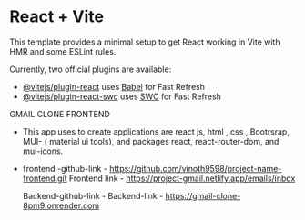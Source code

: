 # React + Vite

This template provides a minimal setup to get React working in Vite with HMR and some ESLint rules.

Currently, two official plugins are available:

- [@vitejs/plugin-react](https://github.com/vitejs/vite-plugin-react/blob/main/packages/plugin-react/README.md) uses [Babel](https://babeljs.io/) for Fast Refresh
- [@vitejs/plugin-react-swc](https://github.com/vitejs/vite-plugin-react-swc) uses [SWC](https://swc.rs/) for Fast Refresh


GMAIL CLONE FRONTEND 
  - This app uses to create applications are react js, html , css , Bootrsrap, MUI- ( material ui tools), and packages react, react-router-dom, and mui-icons.
  - 
    frontend -github-link - https://github.com/vinoth9598/project-name-frontend.git
    Frontend link - https://project-gmail.netlify.app/emails/inbox

    Backend-github-link -
    Backend-link -  https://gmail-clone-8pm9.onrender.com


  
  
    
    
